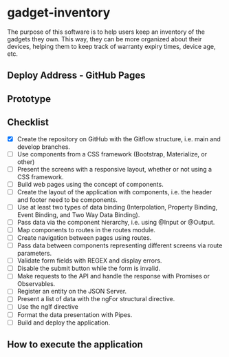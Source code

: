 # gadget-inventory

The purpose of this software is to help users keep an inventory of the gadgets they own. This way, they can be more organized about their devices, helping them to keep track of warranty expiry times, device age, etc.

## Deploy Address - GitHub Pages


## Prototype


## Checklist

- [x] Create the repository on GitHub with the Gitflow structure, i.e. main and develop branches.
- [ ] Use components from a CSS framework (Bootstrap, Materialize, or other)
- [ ] Present the screens with a responsive layout, whether or not using a CSS framework.
- [ ] Build web pages using the concept of components.
- [ ] Create the layout of the application with components, i.e. the header and footer need to be components.
- [ ] Use at least two types of data binding (Interpolation, Property Binding, Event Binding, and Two Way Data Binding).
- [ ] Pass data via the component hierarchy, i.e. using @Input or @Output.
- [ ] Map components to routes in the routes module.
- [ ] Create navigation between pages using routes.
- [ ] Pass data between components representing different screens via route parameters.
- [ ] Validate form fields with REGEX and display errors.
- [ ] Disable the submit button while the form is invalid.
- [ ] Make requests to the API and handle the response with Promises or Observables.
- [ ] Register an entity on the JSON Server.
- [ ] Present a list of data with the ngFor structural directive.
- [ ] Use the ngIf directive
- [ ] Format the data presentation with Pipes.
- [ ] Build and deploy the application.

## How to execute the application
